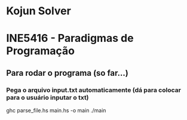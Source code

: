 # Kojun Solver
# INE5416 - Paradigmas de Programação

## Para rodar o programa (so far...)
### Pega o arquivo input.txt automaticamente (dá para colocar para o usuário inputar o txt)
ghc parse_file.hs main.hs -o main
./main
